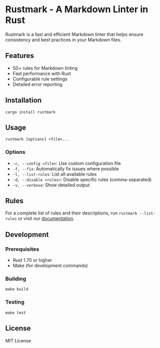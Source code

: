 # Rustmark - A Markdown Linter in Rust

Rustmark is a fast and efficient Markdown linter that helps ensure consistency and best practices in your Markdown files.

## Features

- 50+ rules for Markdown linting
- Fast performance with Rust
- Configurable rule settings
- Detailed error reporting

## Installation 

```
cargo install rustmark
```

## Usage

```
rustmark [options] <file>...
```

### Options

- `-c, --config <file>`: Use custom configuration file
- `-f, --fix`: Automatically fix issues where possible
- `-l, --list-rules`: List all available rules
- `-d, --disable <rules>`: Disable specific rules (comma-separated)
- `-v, --verbose`: Show detailed output

## Rules

For a complete list of rules and their descriptions, run `rustmark --list-rules` or visit our [documentation](docs/RULES.md).

## Development

### Prerequisites

- Rust 1.70 or higher
- Make (for development commands)

### Building

```
make build
```

### Testing

```
make test
```

## License

MIT License